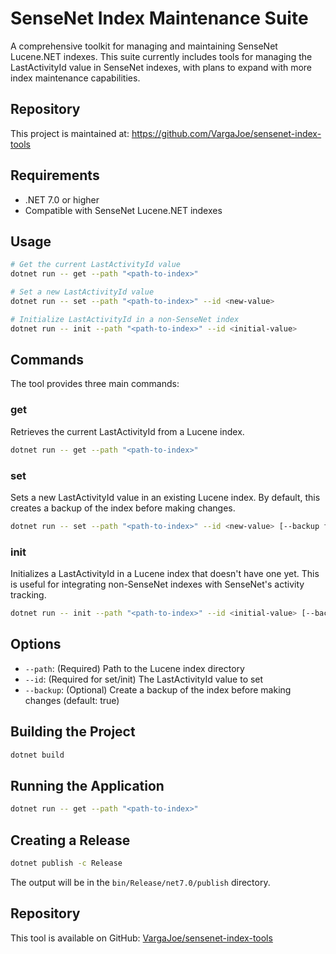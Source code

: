 # SenseNet Index Maintenance Suite

A comprehensive toolkit for managing and maintaining SenseNet Lucene.NET indexes. This suite currently includes tools for managing the LastActivityId value in SenseNet indexes, with plans to expand with more index maintenance capabilities.

## Repository

This project is maintained at: https://github.com/VargaJoe/sensenet-index-tools

## Requirements

- .NET 7.0 or higher
- Compatible with SenseNet Lucene.NET indexes

## Usage

```bash
# Get the current LastActivityId value
dotnet run -- get --path "<path-to-index>"

# Set a new LastActivityId value
dotnet run -- set --path "<path-to-index>" --id <new-value>

# Initialize LastActivityId in a non-SenseNet index
dotnet run -- init --path "<path-to-index>" --id <initial-value>
```

## Commands

The tool provides three main commands:

### get

Retrieves the current LastActivityId from a Lucene index.

```bash
dotnet run -- get --path "<path-to-index>"
```

### set

Sets a new LastActivityId value in an existing Lucene index. By default, this creates a backup of the index before making changes.

```bash
dotnet run -- set --path "<path-to-index>" --id <new-value> [--backup false]
```

### init

Initializes a LastActivityId in a Lucene index that doesn't have one yet. This is useful for integrating non-SenseNet indexes with SenseNet's activity tracking.

```bash
dotnet run -- init --path "<path-to-index>" --id <initial-value> [--backup false]
```

## Options

- `--path`: (Required) Path to the Lucene index directory
- `--id`: (Required for set/init) The LastActivityId value to set
- `--backup`: (Optional) Create a backup of the index before making changes (default: true)

## Building the Project

```bash
dotnet build
```

## Running the Application

```bash
dotnet run -- get --path "<path-to-index>"
```

## Creating a Release

```bash
dotnet publish -c Release
```

The output will be in the `bin/Release/net7.0/publish` directory.

## Repository

This tool is available on GitHub: [VargaJoe/sensenet-index-tools](https://github.com/VargaJoe/sensenet-index-tools)